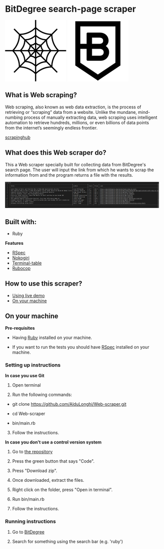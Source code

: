 # BitDegree search-page scraper
![screenshot](./readme-media/spider-web.jpg) ![screenshot](./readme-media/bitdegree-logo.png)

## What is Web scraping?

Web scraping, also known as web data extraction, is the process of retrieving or “scraping” data from a website. Unlike the mundane, mind-numbing process of manually extracting data, web scraping uses intelligent automation to retrieve hundreds, millions, or even billions of data points from the internet’s seemingly endless frontier.

[scrapinghub](https://www.scrapinghub.com/what-is-web-scraping/)

## What does this Web scraper do?

This a Web scraper specially built for collecting data from BitDegree's search page. The user will input the link from which he wants to scrap the information from and the program returns a file with the results.

![screenshot](./readme-media/file-screenshot.jpg)

## Built with:

- Ruby

**Features**
- [RSpec](https://rspec.info/)
- [Nokogiri](https://nokogiri.org/)
- [Terminal-table](https://github.com/tj/terminal-table)
- [Rubocop](https://github.com/rubocop-hq/rubocop)

## How to use this scraper?

- [Using live demo](#Using-live-demo)
- [On your machine](#On-your-machine)

## On your machine

**Pre-requisites**

- Having [Ruby](https://www.ruby-lang.org/en/) installed on your machine.

- If you want to run the tests you should have [RSpec](https://rspec.info/) installed on your machine.

### Setting up instructions

**In case you use Git**

1. Open terminal 

2. Run the following commands:

- git clone https://github.com/AlduLonghi/Web-scraper.git

- cd Web-scraper

- bin/main.rb

3. Follow the instructions.

**In case you don't use a control version system**

1. Go to [the repository](https://github.com/AlduLonghi/Web-scraper.git)

2. Press the green button that says "Code".

3. Press "Download zip".

4. Once downloaded, extract the files.

5. Right click on the folder, press "Open in terminal".

6. Run bin/main.rb

7. Follow the instructions.

### Running instructions

1. Go to [BitDegree](https://www.bitdegree.org/)

2. Search for something using the search bar (e.g. 'ruby')



